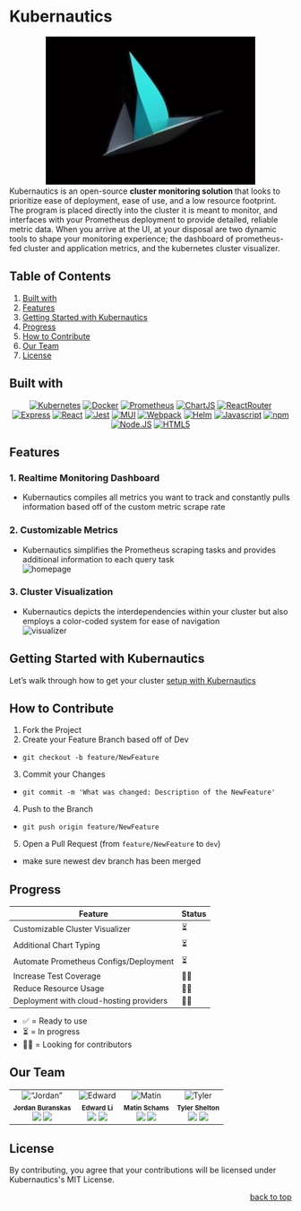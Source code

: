 # Kubernautics

<div align= "center">
<img src ="assets/images/nautics-resize.jpg" />
</div>
<div >
Kubernautics is an open-source <b> cluster monitoring solution </b> that looks to prioritize ease of deployment, ease of use, and a low resource footprint. The program is placed directly into the cluster it is meant to monitor, and interfaces with your Prometheus deployment to provide detailed, reliable metric data. When you arrive at the UI, at your disposal are two dynamic tools to shape your monitoring experience; the dashboard of prometheus-fed cluster and application metrics, and the kubernetes cluster visualizer.

</div>

## Table of Contents

<ol>
  <li>
    <a href="#built-with">Built with</a>
  </li>
  <li>
    <a href="#features">Features</a>
  </li>
  <li><a href="#getting-started-with-kubernautics">Getting Started with Kubernautics</a></li>
  <li><a href="#progress">Progress</a></li>
  <li><a href="#how-to-contribute">How to Contribute</a></li>
  <li><a href="#our-team">Our Team</a></li>
  <li><a href="#license">License</a></li>
</ol>

## Built with

<div align= "center">

[![Kubernetes][Kubernetes-logo]](https://kubernetes.io)
[![Docker][Docker-logo]](https://www.docker.com)
[![Prometheus][Prometheus-logo]](https://prometheus.io)
[![ChartJS][Chartjs-logo]](https://www.chartjs.org)
[![ReactRouter][ReactRouter-logo]](https://reactrouter.com/en/main)
[![Express][Express-logo]](https://expressjs.com)
[![React][React-logo]](https://react.dev)
[![Jest][Jest-logo]](https://jestjs.io)
[![MUI][MUI-logo]](https://mui.com)
[![Webpack][Webpack-logo]](https://webpack.js.org)
[![Helm][Helm-logo]](https://helm.sh)
[![Javascript][Javascript-logo]](https://www.javascript.com)
[![npm][npm-logo]](https://www.npmjs.com)
[![Node.JS][Node-logo]](https://nodejs.org/en)
[![HTML5][HTML-logo]](https://developer.mozilla.org/en-US/docs/Web/HTML)

</div>

## Features

### 1. Realtime Monitoring Dashboard

- Kubernautics compiles all metrics you want to track and constantly pulls information based off of the custom metric scrape rate

### 2. Customizable Metrics

- Kubernautics simplifies the Prometheus scraping tasks and provides additional information to each query task
  <br>
  ![homepage](https://i.imgur.com/Iqkai3C.gif)

### 3. Cluster Visualization

- Kubernautics depicts the interdependencies within your cluster but also employs a color-coded system for ease of navigation
  <br>
  ![visualizer](https://i.imgur.com/wF4wX7t.gif)

## Getting Started with Kubernautics

Let’s walk through how to get your cluster [setup with Kubernautics](/GETTINGSTARTED.md)

## How to Contribute

1. Fork the Project
2. Create your Feature Branch based off of Dev

- `git checkout -b feature/NewFeature`

3. Commit your Changes

- `git commit -m 'What was changed: Description of the NewFeature'`

4. Push to the Branch

- `git push origin feature/NewFeature`

5. Open a Pull Request (from `feature/NewFeature` to `dev`)

- make sure newest dev branch has been merged

## Progress

| Feature                                 | Status |
| --------------------------------------- | ------ |
| Customizable Cluster Visualizer         | ⏳     |
| Additional Chart Typing                 | ⏳     |
| Automate Prometheus Configs/Deployment  | ⏳     |
| Increase Test Coverage                  | 🙏🏻     |
| Reduce Resource Usage                   | 🙏🏻     |
| Deployment with cloud-hosting providers | 🙏🏻     |

- ✅ = Ready to use
- ⏳ = In progress
- 🙏🏻 = Looking for contributors

## Our Team

<table>
  <tr>
    <td align="center">
      <img src="https://gravatar.com/userimage/230916546/d26e38adbf07961ad978c884b76d2388.jpeg?size=256" alt= “Jordan” width="150px;" alt=""/>
      <br />
      <sub><b>Jordan Buranskas</b></sub>
      <br />
      <a href="https://www.linkedin.com/in/jordan-buranskas-22471841/"><img src="https://img.shields.io/badge/LinkedIn-%230077B5.svg?logo=linkedin&logoColor=white" height="20px"/></a>
      <a href="https://github.com/JordanBuranskas"><img src="https://img.shields.io/badge/github-%23121011.svg?style=for-the-badge&logo=github&logoColor=white" height="20px"/></a>
    </td>
    <td align="center">
      <img src="https://gravatar.com/userimage/243322748/e2ebd147ef0c3ec2881c70e21d3921b7.jpeg?size=256" alt= "Edward" width="150px"/>
      <br />
      <sub><b>Edward Li</b></sub>
      <br />
    <a href="https://www.linkedin.com/in/edward-li-/"><img src="https://img.shields.io/badge/LinkedIn-%230077B5.svg?logo=linkedin&logoColor=white" height="20px"/></a>
      <a href="https://github.com/edli-dot"><img src="https://img.shields.io/badge/github-%23121011.svg?style=for-the-badge&logo=github&logoColor=white" height="20px"/></a>
    </td>
    <td align="center">
      <img src="https://gravatar.com/userimage/243322599/685076119aa1254f3d14a00ae5514fbd.jpeg?size=256" alt= "Matin" width="150px;" />
      <br />
      <sub><b>Matin Schams</b></sub>
      <br />
      <a href="https://www.linkedin.com/in/matin-schams/"><img src="https://img.shields.io/badge/LinkedIn-%230077B5.svg?logo=linkedin&logoColor=white" height="20px"/></a>
      <a href="https://github.com/matinschams"><img src="https://img.shields.io/badge/github-%23121011.svg?style=for-the-badge&logo=github&logoColor=white" height="20px"/></a>
    </td>
     <td align="center">
      <img src="https://gravatar.com/avatar/9636423b6c2c755d6c9f368b38fe92d63d3d39e898a6a8113b467d0a3e6243a5?s=256" alt= "Tyler" width="150px"/>
      <br />
      <sub><b>Tyler Shelton</b></sub>
      <br />
      <a href="https://www.linkedin.com/in/tylerdshelton/"><img src="https://img.shields.io/badge/LinkedIn-%230077B5.svg?logo=linkedin&logoColor=white" height="20px"/></a>
      <a href="https://github.com/tylershelton"><img src="https://img.shields.io/badge/github-%23121011.svg?style=for-the-badge&logo=github&logoColor=white" height="20px"/></a>
    </td>
  <tr>
  </tr>
</table>

## License

By contributing, you agree that your contributions will be licensed under Kubernautics's MIT License.

<p align="right"><a href="#readme-top">back to top</a></p>

[Kubernetes-logo]: https://img.shields.io/badge/KUBERNETES-326CE5?style=for-the-badge&logo=KUBERNETES&logoColor=white
[Docker-logo]: https://img.shields.io/badge/DOCKER-2496ED?style=for-the-badge&logo=DOCKER&logoColor=white
[Prometheus-logo]: https://img.shields.io/badge/Prometheus-E6522C?style=for-the-badge&logo=Prometheus&color=black
[Chartjs-logo]: https://img.shields.io/badge/Chart.js-FF6384?style=for-the-badge&logo=Chart.js&logoColor=white&color=FF6384
[DevSpace-logo]: https://example.com/path/to/devspace-logo.png
[ReactRouter-logo]: https://img.shields.io/badge/ReactRouter-CA4245?style=for-the-badge&logo=React%20Router&color=rgb(180%2C180%2C180)
[React-logo]: https://img.shields.io/badge/React-61DAFB?style=for-the-badge&logo=React&color=rgb(90%2C90%2C90)
[Jest-logo]: https://img.shields.io/badge/Jest-C21325?style=for-the-badge&logo=Jest
[MUI-logo]: https://img.shields.io/badge/MUI-%23007FFF?style=for-the-badge&logo=MUI&logoColor=white
[Webpack-logo]: https://img.shields.io/badge/Webpack-%238DD6F9?style=for-the-badge&logo=Webpack&logoColor=blue
[Helm-logo]: https://img.shields.io/badge/Helm-0F1689?style=for-the-badge&logo=Helm
[Javascript-logo]: https://img.shields.io/badge/Javascript-F7DF1E?style=for-the-badge&logo=Javascript&color=rgb(45%2C45%2C45)
[Express-logo]: https://img.shields.io/badge/Express-000000?style=for-the-badge&logo=Express
[npm-logo]: https://img.shields.io/badge/npm-CB3837?style=for-the-badge&logo=npm
[Node-logo]: https://img.shields.io/badge/Node.js-339933?style=for-the-badge&logo=Node.js&logoColor=white&color=339933
[HTML-logo]: https://img.shields.io/badge/HTML-E34F26?style=for-the-badge&logo=HTML5&logoColor=white&color=E34F26
[Git-logo]: https://img.shields.io/badge/github-%23121011.svg?style=for-the-badge&logo=github&logoColor=white
[Linkedin-logo]: https://img.shields.io/badge/LinkedIn-%230077B5.svg?logo=linkedin&logoColor=white

